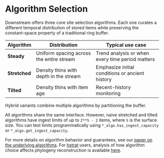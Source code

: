 # Algorithm Selection

Downstream offers three core site selection algorithms.
Each one curates a different temporal distribution of stored items while preserving the constant-space property of a traditional ring buffer.

| Algorithm | Distribution | Typical use case |
|-----------|--------------|------------------|
| **Steady** | Uniform spacing across the entire stream | Trend analysis or when every time period matters |
| **Stretched** | Density thins with depth in the stream | Emphasize initial conditions or ancient history |
| **Tilted** | Density thins with item age | Recent-history monitoring |

Hybrid variants combine multiple algorithms by partitioning the buffer.

All algorithms share the same interface.
However, naive stretched and tilted algorithms have ingest limits of up to `2**S - 2` items, where `S` is the surface size.
You can test limits programmatically using `*_algo.has_ingest_capacity` or `*_algo.get_ingest_capacity`.

For more details on algorithm behavior and guarantees, see our [paper on the underlying algorithms](https://doi.org/10.48550/arXiv.2409.06199).
For [hstrat](https://github.com/mmore500/hstrat) users, analysis of how algorithm choice affects phylogeny reconstruction is available [here](https://doi.org/10.1109/ALIFE-CIS64968.2025.10979833).
